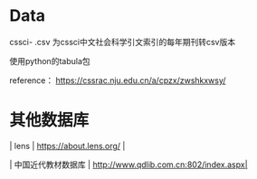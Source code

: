 # Data
cssci- .csv 为cssci中文社会科学引文索引的每年期刊转csv版本

使用python的tabula包

reference：
https://cssrac.nju.edu.cn/a/cpzx/zwshkxwsy/



# 其他数据库
| lens | https://about.lens.org/ |

| 中国近代教材数据库 | http://www.qdlib.com.cn:802/index.aspx|
